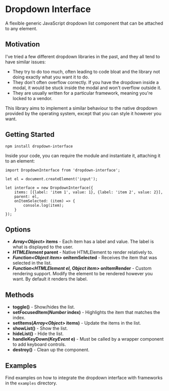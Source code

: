# Dropdown Interface

A flexible generic JavaScript dropdown list component that can be attached to any element.

## Motivation

I've tried a few different dropdown libraries in the past, and they all tend to have similar issues:

* They try to do too much, often leading to code bloat and the library not doing exactly what you want it to do.
* They don't often overflow correctly. If you have the dropdown inside a modal, it would be stuck inside the modal and won't overflow outside it. 
* They are usually written for a particular framework, meaning you're locked to a vendor.

This library aims to implement a similar behaviour to the native dropdown provided by the operating system, except that you can style it however you want.

## Getting Started

```npm install dropdown-interface```

Inside your code, you can require the module and instantiate it, attaching it to an element:

```
import DropdownInterface from 'dropdown-interface';

let el = document.createElement('input');

let interface = new DropdownInterface({
    items: [{label: 'item 1', value: 1}, {label: 'item 2', value: 2}],
    parent: el,
    onItemSelected: (item) => {
        console.log(item);
    }
});
```

## Options

* ***Array&lt;Object&gt;* items** - Each item has a label and value. The label is what is displayed to the user.
* ***HTMLElement* parent** - Native HTMLElement to render relatively to.
* ***Function&lt;Object item&gt;* onItemSelected** - Receives the item that was selected in the list. 
* ***Function&lt;HTMLElement el, Object item&gt;* onItemRender** - Custom rendering support. Modify the element to be rendered however you want. By default it renders the label.


## Methods

* **toggle()** - Show/hides the list.
* **setFocusedItem(*Number* index)** - Highlights the item that matches the index.
* **setItems(*Array&lt;Object&gt;* items)** - Update the items in the list.
* **showList()** - Show the list.
* **hideList()** - Hide the list.
* **handleKeyDown(*KeyEvent* e)** - Must be called by a wrapper component to add keyboard controls.
* **destroy()** - Clean up the component.


## Examples

Find examples on how to integrate the dropdown interface with frameworks in the ```examples``` directory.